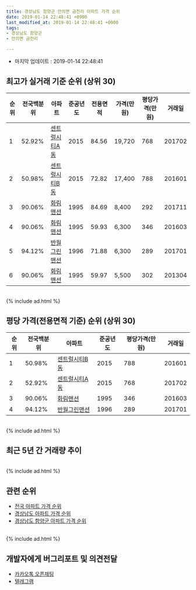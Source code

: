 ```yaml
---
title: 경상남도 함양군 안의면 금천리 아파트 가격 순위
date: 2019-01-14 22:48:41 +0900
last_modified_at: 2019-01-14 22:48:41 +0900
tags:
- 경상남도 함양군
- 안의면 금천리

---
```


* 마지막 업데이트 : 2019-01-14 22:48:41

## 최고가 실거래 기준 순위 (상위 30)


|순위|전국백분위|아파트|준공년도|전용면적|가격(만원)|평당가격(만원)|거래일|
|---|---|---|---|---|---|---|---|
|1|52.92%|[센트럴시티A동](https://search.naver.com/search.naver?query=%EA%B2%BD%EC%83%81%EB%82%A8%EB%8F%84+%ED%95%A8%EC%96%91%EA%B5%B0+%EC%95%88%EC%9D%98%EB%A9%B4+%EA%B8%88%EC%B2%9C%EB%A6%AC+%EC%84%BC%ED%8A%B8%EB%9F%B4%EC%8B%9C%ED%8B%B0A%EB%8F%99)|2015|84.56|19,720|768|201702|
|2|50.98%|[센트럴시티B동](https://search.naver.com/search.naver?query=%EA%B2%BD%EC%83%81%EB%82%A8%EB%8F%84+%ED%95%A8%EC%96%91%EA%B5%B0+%EC%95%88%EC%9D%98%EB%A9%B4+%EA%B8%88%EC%B2%9C%EB%A6%AC+%EC%84%BC%ED%8A%B8%EB%9F%B4%EC%8B%9C%ED%8B%B0B%EB%8F%99)|2015|72.82|17,400|788|201601|
|3|90.06%|[화림맨션](https://search.naver.com/search.naver?query=%EA%B2%BD%EC%83%81%EB%82%A8%EB%8F%84+%ED%95%A8%EC%96%91%EA%B5%B0+%EC%95%88%EC%9D%98%EB%A9%B4+%EA%B8%88%EC%B2%9C%EB%A6%AC+%ED%99%94%EB%A6%BC%EB%A7%A8%EC%85%98)|1995|84.69|8,400|292|201711|
|4|90.06%|[화림맨션](https://search.naver.com/search.naver?query=%EA%B2%BD%EC%83%81%EB%82%A8%EB%8F%84+%ED%95%A8%EC%96%91%EA%B5%B0+%EC%95%88%EC%9D%98%EB%A9%B4+%EA%B8%88%EC%B2%9C%EB%A6%AC+%ED%99%94%EB%A6%BC%EB%A7%A8%EC%85%98)|1995|59.93|6,300|346|201603|
|5|94.12%|[반월그린맨션](https://search.naver.com/search.naver?query=%EA%B2%BD%EC%83%81%EB%82%A8%EB%8F%84+%ED%95%A8%EC%96%91%EA%B5%B0+%EC%95%88%EC%9D%98%EB%A9%B4+%EA%B8%88%EC%B2%9C%EB%A6%AC+%EB%B0%98%EC%9B%94%EA%B7%B8%EB%A6%B0%EB%A7%A8%EC%85%98)|1996|71.88|6,300|289|201701|
|6|90.06%|[화림맨션](https://search.naver.com/search.naver?query=%EA%B2%BD%EC%83%81%EB%82%A8%EB%8F%84+%ED%95%A8%EC%96%91%EA%B5%B0+%EC%95%88%EC%9D%98%EB%A9%B4+%EA%B8%88%EC%B2%9C%EB%A6%AC+%ED%99%94%EB%A6%BC%EB%A7%A8%EC%85%98)|1995|59.97|5,500|302|201304|


<br>
{% include ad.html %}
<br>

## 평당 가격(전용면적 기준) 순위 (상위 30)


|순위|전국백분위|아파트|준공년도|평당가격(만원)|거래일|
|---|---|---|---|---|---|
|1|50.98%|[센트럴시티B동](https://search.naver.com/search.naver?query=%EA%B2%BD%EC%83%81%EB%82%A8%EB%8F%84+%ED%95%A8%EC%96%91%EA%B5%B0+%EC%95%88%EC%9D%98%EB%A9%B4+%EA%B8%88%EC%B2%9C%EB%A6%AC+%EC%84%BC%ED%8A%B8%EB%9F%B4%EC%8B%9C%ED%8B%B0B%EB%8F%99)|2015|788|201601|
|2|52.92%|[센트럴시티A동](https://search.naver.com/search.naver?query=%EA%B2%BD%EC%83%81%EB%82%A8%EB%8F%84+%ED%95%A8%EC%96%91%EA%B5%B0+%EC%95%88%EC%9D%98%EB%A9%B4+%EA%B8%88%EC%B2%9C%EB%A6%AC+%EC%84%BC%ED%8A%B8%EB%9F%B4%EC%8B%9C%ED%8B%B0A%EB%8F%99)|2015|768|201702|
|3|90.06%|[화림맨션](https://search.naver.com/search.naver?query=%EA%B2%BD%EC%83%81%EB%82%A8%EB%8F%84+%ED%95%A8%EC%96%91%EA%B5%B0+%EC%95%88%EC%9D%98%EB%A9%B4+%EA%B8%88%EC%B2%9C%EB%A6%AC+%ED%99%94%EB%A6%BC%EB%A7%A8%EC%85%98)|1995|346|201603|
|4|94.12%|[반월그린맨션](https://search.naver.com/search.naver?query=%EA%B2%BD%EC%83%81%EB%82%A8%EB%8F%84+%ED%95%A8%EC%96%91%EA%B5%B0+%EC%95%88%EC%9D%98%EB%A9%B4+%EA%B8%88%EC%B2%9C%EB%A6%AC+%EB%B0%98%EC%9B%94%EA%B7%B8%EB%A6%B0%EB%A7%A8%EC%85%98)|1996|289|201701|


<br>
{% include ad.html %}
<br>

## 최근 5년 간 거래량 추이


<div style="width:100%;">
    <canvas id="deal_progress" height="250"></canvas>
</div>

<script>
new Chart(document.getElementById("deal_progress"), {
    type: 'line',
    data: {
        labels: ['201401','201402','201403','201404','201405','201406','201407','201408','201409','201410','201411','201412','201501','201502','201503','201504','201505','201506','201507','201508','201509','201510','201511','201512','201601','201602','201603','201604','201605','201606','201607','201608','201609','201610','201611','201612','201701','201702','201703','201704','201705','201706','201707','201708','201709','201710','201711','201712','201801','201802','201803','201804','201805','201806','201807','201808','201809','201810','201811','201812','201901'],
        datasets: [{
            label: '실거래 수',
            pointRadius: 1,
            data: [0, 0, 0, 0, 0, 0, 0, 0, 0, 0, 0, 0, 0, 0, 0, 0, 0, 0, 0, 0, 0, 0, 1, 0, 2, 0, 2, 0, 0, 0, 0, 0, 0, 0, 0, 1, 1, 3, 0, 0, 0, 1, 1, 0, 0, 0, 1, 0, 0, 1, 0, 1, 0, 0, 0, 0, 0, 0, 0, 0, 0],
            borderColor: "rgba(255, 201, 14, 1)",
            backgroundColor: "rgba(255, 201, 14, 0.5)",
            fill: true,
        }]
    },
    options: {
        responsive: true,
        title: {
            display: true,
            text: '5년간 거래량 추이'
        },
        tooltips: {
            mode: 'index',
            intersect: false,
        },
        hover: {
            mode: 'nearest',
            intersect: true
        },
        scales: {
            xAxes: [{
                display: true,
                scaleLabel: {
                    display: true,
                    labelString: '년/월'
                }
            }],
            yAxes: [{
                display: true,
                ticks: {
                    suggestedMin: 0,
                },
                scaleLabel: {
                    display: true,
                    labelString: '실거래 수'
                }
            }]
        }
    }
});

</script>


<br>
{% include ad.html %}
<br>

## 관련 순위

- [전국 아파트 가격 순위](https://inasie.github.io/apt-ranking/전국)
- [경상남도 아파트 가격 순위](https://inasie.github.io/apt-ranking/경상남도)
- [경상남도 함양군 아파트 가격 순위](https://inasie.github.io/apt-ranking/경상남도-함양군)


<br>
{% include ad.html %}
<br>

## 개발자에게 버그리포트 및 의견전달

- [카카오톡 오픈채팅](https://open.kakao.com/o/gLJUAP4)
- [텔레그램](https://t.me/inasie)

